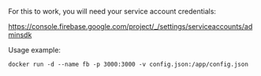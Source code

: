 For this to work, you will need your service account credentials:

https://console.firebase.google.com/project/_/settings/serviceaccounts/adminsdk


Usage example:

```
docker run -d --name fb -p 3000:3000 -v config.json:/app/config.json
```
